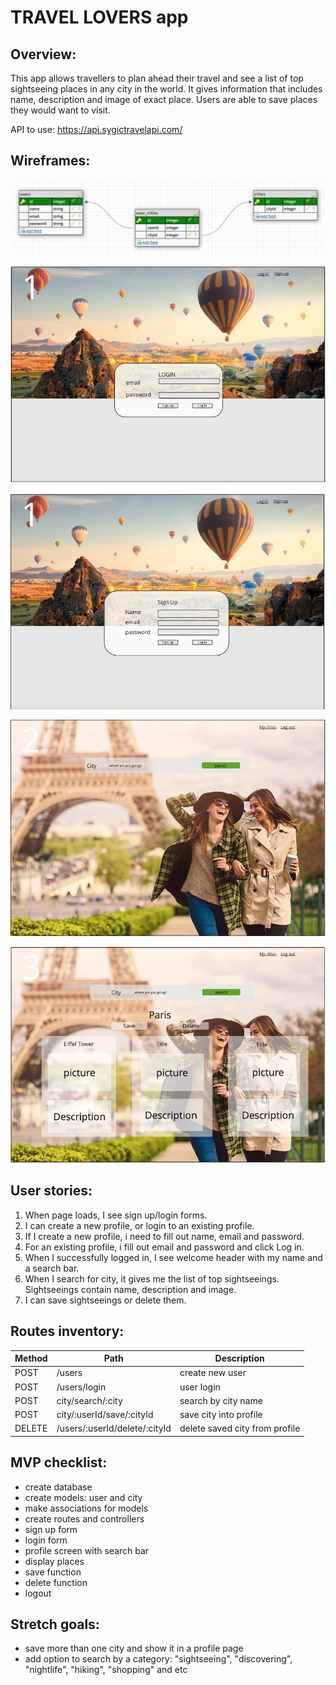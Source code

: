 # TRAVEL LOVERS app

## Overview: 

This app allows travellers to plan ahead their travel and see a list of top sightseeing places in any city in the world. It gives information that includes name, description and image of exact place. Users are able to save places they would want to visit.

API to use: https://api.sygictravelapi.com/

## Wireframes:
![erb](assets/erb.png)

![erb](assets/1_login.png)

![erb](assets/1_signup.png)

![erb](assets/2_search.png)

![erb](assets/3_results.png)

## User stories:

1. When page loads, I see sign up/login forms.
2. I can create a new profile, or login to an existing profile.
3. If I create a new profile, i need to fill out name, email and password.
4. For an existing profile, i fill out email and password and click Log in.
5. When I successfully logged in, I see welcome header with my name and a search bar.
6. When I search for city, it gives me the list of top sightseeings. Sightseeings contain name, description and image.
7. I can save sightseeings or delete them.

## Routes inventory:

|Method|Path|Description|
|---|---|---|
|POST|/users|create new user|
|POST|/users/login|user login|
|POST|city/search/:city|search by city name|
|POST|city/:userId/save/:cityId|save city into profile|
|DELETE|/users/:userId/delete/:cityId|delete saved city from profile|

## MVP checklist:

* create database
* create models: user and city
* make associations for models
* create routes and controllers
* sign up form
* login form
* profile screen with search bar
* display places
* save function
* delete function
* logout

## Stretch goals:

* save more than one city and show it in a profile page
* add option to search by a category: "sightseeing", "discovering", "nightlife", "hiking", "shopping" and etc